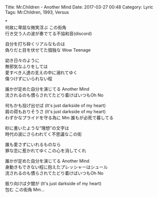 Title: Mr.Children - Another Mind
Date: 2017-03-27 00:48
Category: Lyric
Tags: Mr.Children, 1993, Versus


\*  
何故に卑屈な微笑浮ぶ この街角  
行き交う人の波が奏でてる不協和音(discord)  

自分を打ち砕くリアルなものは  
偽りだと目を伏せてた個独な Wow Teenage  

幼き日々のように  
無邪気なふりをしては  
愛すべき人達の支えの中に溺れてゆく  
傷つけずにいられない程  

誰かが定めた自分を演じてる Another Mind  
流されるのも慣らされてたどり着けばいつもOh No  

何もかも投げ出せば (It's just darkside of my heart)  
肩の荷もおりそうさ (It's just darkside of my heart)  
わずかなプライドを守る為に Mm 誰もが必死で暮してる  

砂に書いたような“理想"の文字は  
時代の波にさらわれてく不思議なこの街  

誰も愛さずにいれるものなら  
罪な恋に惹かれてゆくこの心を消してくれ  

誰かが定めた自分を演じてる Another Mind  
身動きもできない程に抱えたプレッシャーはシュール  
流されるのも慣らされてたどり着けばいつもOh No  

振り向けば夕闇が (It's just darkside of my heart)  
包む この街角 Mm…  
